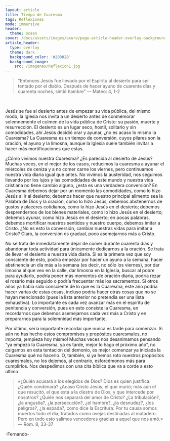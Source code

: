 ```yaml
---
layout: article
title: Tiempo de Cuaresma
tags: Reflexiones
mode: immersive
header:
  theme: ocean
cover: /docs/assets/images/axure/page-article-header-overlay-background-image.jpg
article_header:
  type: overlay
  theme: dark
  background_color: '#203028'
  background_image:
    src: /imagenes/Reflexion1.jpg
---
```


> "Entonces Jesús fue llevado por el Espíritu al desierto para ser tentado por el diablo. Después de hacer ayuno de cuarenta días y cuarenta noches, sintió hambre"  — Mateo: 4, 1-2     
<p>&nbsp;</p>  
  
Jesús se fue al desierto antes de empezar su vida pública, del mismo modo, la Iglesia nos invita a un desierto antes de conmemorar solemnemente el culmen de la vida pública de Cristo: su pasión, muerte y resurrección. El desierto es un lugar seco, hostil, solitario y sin comodidades, ahí Jesús decidió orar y ayunar, ¿no es acaso lo mismo la Cuaresma? La Cuaresma es un tiempo de conversión, cuyos pilares son la oración, el ayuno y la limosna, aunque la Iglesia suele también invitar a hacer más mortificaciones que estas. 

¿Cómo vivimos nuestra Cuaresma? ¿Es parecida al desierto de Jesús? Muchas veces, en el mejor de los casos, reducimos la cuaresma a ayunar el miércoles de ceniza y a no comer carne los viernes, pero continuamos nuestra vida diaria igual que antes. No vivimos la austeridad, nos seguimos llevando por los lujos y las comodidades de este mundo y nuestra vida cristiana no tiene cambio alguno, ¿esta es una verdadera conversión? En Cuaresma debemos dejar por un momento las comodidades, como lo hizo Jesús al ir al desierto; debemos hacer que nuestro principal alimento sea la Palabra de Dios y la oración, como lo hizo Jesús; debemos abstenernos de gustos y placeres cotidianos, como lo hizo Jesús en el desierto; debemos desprendernos de los bienes materiales, como lo hizo Jesús en el desierto; debemos ayunar, como hizo Jesús en el desierto; en pocas palabras, debemos mortificar nuestros sentidos y nuestro cuerpo, debemos imitar a Cristo. ¿No es esto la conversión, cambiar nuestras vidas para imitar a Cristo? Claro, la conversión es gradual, poco asemejarnos más a Cristo.

No se trata de inmediatamente dejar de comer durante cuarenta días y abandonar toda actividad para únicamente dedicarnos a la oración. Se trata de llevar el desierto a nuestra vida diaria. Si es la primera vez que soy consciente de esto, podría empezar por hacer un ayuno a la semana, hacer abstinencia un día más a la semana (es decir, no sólo los viernes), por dar limosna al que veo en la calle, dar limosna en la Iglesia, buscar al pobre para ayudarlo, podría poner más momentos de oración diaria, podría rezar el rosario más seguido o podría frecuentar más los sacramentos. Si otros años ya había sido consciente de lo que es la Cuaresma, este año podría hacer varias de estas cosas, incluso podría hacer otras cosas que no se hayan mencionado (pues la lista anterior no pretendía ser una lista exhaustiva). Lo importante es cada vez avanzar más en el espíritu de penitencia y conversión, pues en esto consiste la Cuaresma, en recordarnos que debemos asemejarnos cada vez más a Cristo y en prepararnos para la solemnidad más importante.

Por último, sería importante recordar que nunca es tarde para comenzar. Si aún no has hecho estos compromisos y propósitos cuaresmales, no importa, ¡empieza hoy mismo! Muchas veces nos desanimamos pensando “ya empezó la Cuaresma, ya es tarde, mejor lo hago el próximo año”, no caigamos en esta tentación del demonio, es mejor comenzar ya iniciada la Cuaresma qué no hacerlo. O, también, si ya hemos roto nuestros propósitos cuaresmales, no los dejemos, al contrario, esforcémonos más para cumplirlos. Nos despedimos con una cita bíblica que va a corde a esto último

> «¿Quién acusará a los elegidos de Dios? Dios es quien justifica. ¿Quién condenará? ¿Acaso Cristo Jesús, el que murió; más aún el que resucitó, el que está a la diestra de Dios, y que intercede por nosotros? ¿Quién nos separará del amor de Cristo? ¿La tribulación?, ¿la angustia?, ¿la persecución?, ¿el hambre?, ¿la desnudez?, ¿los peligros?, ¿la espada?, como dice la Escritura: Por tu causa somos muertos todo el día; tratados como ovejas destinadas al matadero. Pero en todo esto salimos vencedores gracias a aquel que nos amó.»  — Rom. 8, 33-37

-Fernando-
